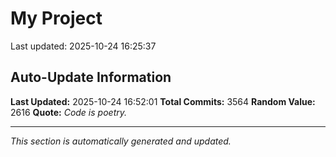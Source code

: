 # My Project


Last updated: 2025-10-24 16:25:37



















































































































































































































































































































































































































































































































































































































































































































































































































































































































































































































































































































































































































































































































































































































































































































































































































































































































































































































































































































































































































































































































































































































































































































































































































































































































































































































































































































































































































































































































































































































































































































































































































































































































































































































































































































































































































































































































































































































































































































































































































































































































## Auto-Update Information

**Last Updated:** 2025-10-24 16:52:01
**Total Commits:** 3564
**Random Value:** 2616
**Quote:** _Code is poetry._

---
_This section is automatically generated and updated._